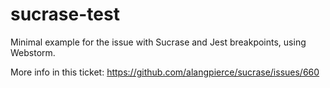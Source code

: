 # sucrase-test

Minimal example for the issue with Sucrase and Jest breakpoints, using Webstorm.

More info in this ticket:
https://github.com/alangpierce/sucrase/issues/660
